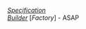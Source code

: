 [*Specification*](https://github.com/FeridAksahin/DesignPattern/tree/main/SpecificationPattern) <br>
[*Builder*](https://github.com/FeridAksahin/DesignPattern/tree/main/BuilderPattern)
[*Factory*] - ASAP
